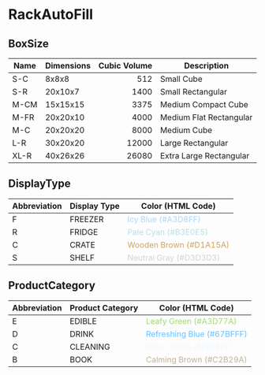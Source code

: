# RackAutoFill

## BoxSize

| Name | Dimensions | Cubic Volume | Description             |
| ---- | ---------- | -----------: | ----------------------- |
| S-C  | 8x8x8      |          512 | Small Cube              |
| S-R  | 20x10x7    |         1400 | Small Rectangular       |
| M-CM | 15x15x15   |         3375 | Medium Compact Cube     |
| M-FR | 20x20x10   |         4000 | Medium Flat Rectangular |
| M-C  | 20x20x20   |         8000 | Medium Cube             |
| L-R  | 30x20x20   |        12000 | Large Rectangular       |
| XL-R | 40x26x26   |        26080 | Extra Large Rectangular |

## DisplayType

| Abbreviation | Display Type | Color (HTML Code)                                         |
| ------------ | ------------ | --------------------------------------------------------- |
| F            | FREEZER      | <span style="color:#A3D8FF">Icy Blue (#A3D8FF)</span>     |
| R            | FRIDGE       | <span style="color:#B3E0E5">Pale Cyan (#B3E0E5)</span>    |
| C            | CRATE        | <span style="color:#D1A15A">Wooden Brown (#D1A15A)</span> |
| S            | SHELF        | <span style="color:#D3D3D3">Neutral Gray (#D3D3D3)</span> |

## ProductCategory

| Abbreviation | Product Category | Color (HTML Code)                                            |
| ------------ | ---------------- | ------------------------------------------------------------ |
| E            | EDIBLE           | <span style="color:#A3D77A">Leafy Green (#A3D77A)</span>     |
| D            | DRINK            | <span style="color:#67BFFF">Refreshing Blue (#67BFFF)</span> |
| C            | CLEANING         | <span style="color:#F0F8FF">Clean White (#F0F8FF)</span>     |
| B            | BOOK             | <span style="color:#C2B29A">Calming Brown (#C2B29A)</span>   |
